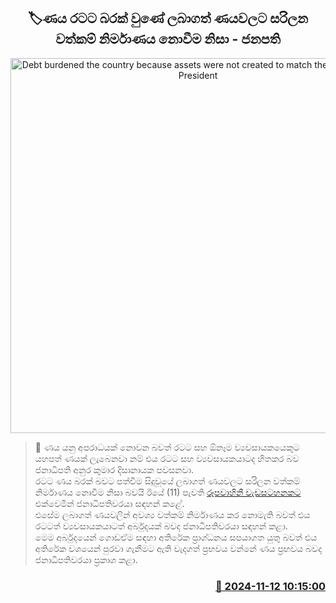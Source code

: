 <p align='center'><b><h2 align='center' title='Debt burdened the country because assets were not created to match the loans taken - President'>🏷ණය රටට බරක් වුණේ ලබාගත් ණයවලට සරිලන වත්කම් නිර්මාණය නොවීම නිසා - ජනපති</h2></b></p>
<p align='center'><img src='https://helakuru.sgp1.cdn.digitaloceanspaces.com/esana/images/lib/anura-president-derana.jpg' width='600' alt='Debt burdened the country because assets were not created to match the loans taken - President'></p>

>📝 ණය යනු අපරාධයක් නොවන බවත් රටට සහ ඕනෑම ව්‍යවසායකයෙකු​ට යහපත් ණයක් ලැබෙනවා නම් එය රටට සහ ව්‍යවසායකයාටද හිතකර බව ජනාධිපති අනුර කුමාර දිසානායක පවසනවා.<br>රටට ණය බරක් බවට පත්වීම සිදුවූයේ ලබාගත් ණයවලට සරිලන වත්කම් නිර්මාණය නොවීම නිසා බවයි ඊයේ (11) පැවති <a href='https://youtu.be/QargeI4xMEk'>රූපවාහිනී වැඩසටහනකට</a> එක්වෙමින් ජනාධිපතිවරයා සඳහන් කළේ.<br>එසේම ලබාගත් ණයවලින් අවශ්‍ය වත්කම් නිර්මාණය කර නොමැති බවත් එය රටටත් ව්‍යවසායකයාටත් අර්බුදයක් බවද ජනාධිපතිවරයා සඳහන් කළා.<br>මෙම අර්බුදයෙන් ගොඩඒම සඳහා අතිරේක ප්‍රාග්ධනය සපයාගත යුතු බවත් එය අතිරේක වශයෙන් පුරවා ගැනීමට ඇති වැදගත් ප්‍රභවය වන්නේ ණය ප්‍රභවය බවද ජනාධිපතිවරයා ප්‍රකාශ කළා.<br>

<h3 align='right'><a href='https://www.helakuru.lk/esana/p/104946/'>📅 2024-11-12 10:15:00</a></h3>

